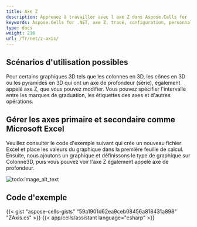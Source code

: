 ```yaml
---
title: Axe Z
description: Apprenez à travailler avec l axe Z dans Aspose.Cells for .NET. Notre guide vous aidera à comprendre comment configurer et personnaliser l axe Z, y compris son échelle et ses étiquettes, pour améliorer vos graphiques.
keywords: Aspose.Cells for .NET, axe Z, tracé, configuration, personnalisation, échelle, étiquettes.
type: docs
weight: 210
url: /fr/net/z-axis/
---
```


## **Scénarios d'utilisation possibles**
Pour certains graphiques 3D tels que les colonnes en 3D, les cônes en 3D ou les pyramides en 3D qui ont un axe de profondeur (série), également appelé axe Z, que vous pouvez modifier. Vous pouvez spécifier l'intervalle entre les marques de graduation, les étiquettes des axes et d'autres opérations.
## **Gérer les axes primaire et secondaire comme Microsoft Excel**
Veuillez consulter le code d'exemple suivant qui crée un nouveau fichier Excel et place les valeurs du graphique dans la première feuille de calcul. Ensuite, nous ajoutons un graphique et définissons le type de graphique sur Colonne3D, puis vous pouvez voir l'axe Z également appelé axe de profondeur. 

![todo:image_alt_text](excel.png)
## **Code d'exemple**
{{< gist "aspose-cells-gists" "59a1901d62ea9ceb08456a818431a898" "ZAxis.cs" >}}
{{< app/cells/assistant language="csharp" >}}
